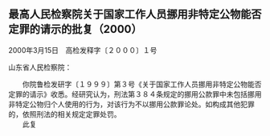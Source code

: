 ## 最高人民检察院关于国家工作人员挪用非特定公物能否定罪的请示的批复（2000）




2000年3月15日　高检发释字〔２０００〕１号

山东省人民检察院：

　　你院鲁检发研字〔１９９９〕第３号《关于国家工作人员挪用非特定公物能否定罪的请示》收悉。经研究认为，刑法第３８４条规定的挪用公款罪中未包括挪用非特定公物归个人使用的行为，对该行为不以挪用公款罪论处。如构成其他犯罪的，依照刑法的相关规定定罪处罚。  
　　此复

